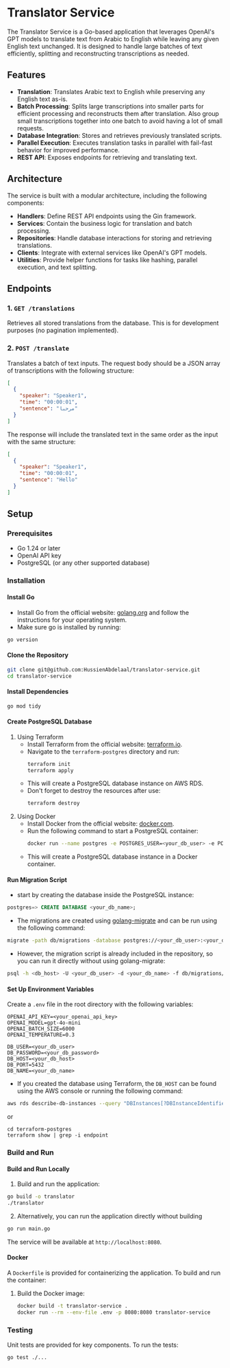 # Translator Service

The Translator Service is a Go-based application that leverages OpenAI's GPT models to translate text from Arabic to English while leaving any given English text unchanged. It is designed to handle large batches of text efficiently, splitting and reconstructing transcriptions as needed.

## Features

- **Translation**: Translates Arabic text to English while preserving any English text as-is.
- **Batch Processing**: Splits large transcriptions into smaller parts for efficient processing and reconstructs them after translation. Also group small transcriptions together into one batch to avoid having a lot of small requests.
- **Database Integration**: Stores and retrieves previously translated scripts.
- **Parallel Execution**: Executes translation tasks in parallel with fail-fast behavior for improved performance.
- **REST API**: Exposes endpoints for retrieving and translating text.

## Architecture

The service is built with a modular architecture, including the following components:

- **Handlers**: Define REST API endpoints using the Gin framework.
- **Services**: Contain the business logic for translation and batch processing.
- **Repositories**: Handle database interactions for storing and retrieving translations.
- **Clients**: Integrate with external services like OpenAI's GPT models.
- **Utilities**: Provide helper functions for tasks like hashing, parallel execution, and text splitting.

## Endpoints

### 1. `GET /translations`
Retrieves all stored translations from the database. This is for development purposes (no pagination implemented).

### 2. `POST /translate`
Translates a batch of text inputs. The request body should be a JSON array of transcriptions with the following structure:
```json
[
  {
    "speaker": "Speaker1",
    "time": "00:00:01",
    "sentence": "مرحبا"
  }
]
```

The response will include the translated text in the same order as the input with the same structure:
```json
[
  {
    "speaker": "Speaker1",
    "time": "00:00:01",
    "sentence": "Hello"
  }
]
```


## Setup

### Prerequisites

- Go 1.24 or later
- OpenAI API key
- PostgreSQL (or any other supported database)

### Installation

#### Install Go
- Install Go from the official website: [golang.org](https://golang.org/dl/) and follow the instructions for your operating system.
- Make sure go is installed by running:
```bash
go version
```

#### Clone the Repository
```bash
git clone git@github.com:HussienAbdelaal/translator-service.git
cd translator-service
```

#### Install Dependencies
```bash
go mod tidy
```

#### Create PostgreSQL Database
1. Using Terraform
    - Install Terraform from the official website: [terraform.io](https://www.terraform.io/downloads.html).
    - Navigate to the `terraform-postgres` directory and run:
      ```bash
      terraform init
      terraform apply
      ```
    - This will create a PostgreSQL database instance on AWS RDS.
    - Don't forget to destroy the resources after use:
      ```bash
      terraform destroy
      ```
2. Using Docker
    - Install Docker from the official website: [docker.com](https://www.docker.com/get-started).
    - Run the following command to start a PostgreSQL container:
      ```bash
      docker run --name postgres -e POSTGRES_USER=<your_db_user> -e POSTGRES_PASSWORD=<your_db_password> -p 5432:5432 -d postgres
      ```
    - This will create a PostgreSQL database instance in a Docker container.

#### Run Migration Script
- start by creating the database inside the PostgreSQL instance:
```sql
postgres=> CREATE DATABASE <your_db_name>;
```
- The migrations are created using [golang-migrate](https://github.com/golang-migrate/migrate) and can be run using the following command:
```bash
migrate -path db/migrations -database postgres://<your_db_user>:<your_db_password>@<db_host>:5432/<your_db_name> up
```
- However, the migration script is already included in the repository, so you can run it directly without using golang-migrate:
```bash
psql -h <db_host> -U <your_db_user> -d <your_db_name> -f db/migrations/000001_create_translation_table.up.sql
```

#### Set Up Environment Variables
Create a `.env` file in the root directory with the following variables:
```plaintext
OPENAI_API_KEY=<your_openai_api_key>
OPENAI_MODEL=gpt-4o-mini
OPENAI_BATCH_SIZE=6000
OPENAI_TEMPERATURE=0.3

DB_USER=<your_db_user>
DB_PASSWORD=<your_db_password>
DB_HOST=<your_db_host>
DB_PORT=5432
DB_NAME=<your_db_name>
```
- If you created the database using Terraform, the `DB_HOST` can be found using the AWS console or running the following command:
```bash
aws rds describe-db-instances --query "DBInstances[?DBInstanceIdentifier=='<your_db_instance_name>'].Endpoint.Address" --output text
```
or 
```
cd terraform-postgres
terraform show | grep -i endpoint
```

### Build and Run

#### Build and Run Locally

1. Build and run the application:
```bash
go build -o translator
./translator
```
2. Alternatively, you can run the application directly without building
```bash
go run main.go
```
The service will be available at `http://localhost:8080`.

#### Docker
A `Dockerfile` is provided for containerizing the application. To build and run the container:

1. Build the Docker image:
   ```bash
   docker build -t translator-service .
   docker run --rm --env-file .env -p 8080:8080 translator-service
   ```

### Testing
Unit tests are provided for key components. To run the tests:
```bash
go test ./...
```
